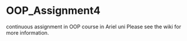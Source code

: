 # OOP_Assignment4
continuous assignment in OOP course in Ariel uni
Please see the wiki for more information.
